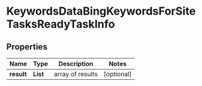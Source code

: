 # KeywordsDataBingKeywordsForSiteTasksReadyTaskInfo


## Properties

| Name | Type | Description | Notes |
|------------ | ------------- | ------------- | -------------|
**result** | **List<KeywordsDataBingKeywordsForSiteTasksReadyResultInfo>** | array of results |[optional]|